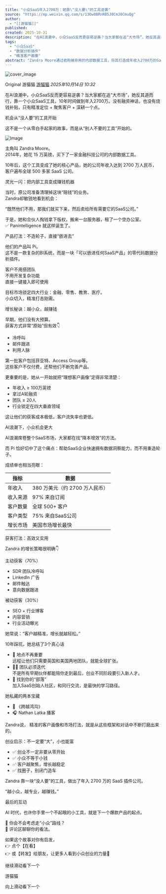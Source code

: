 ```yaml
---
title: "小众SaaS年入2700万：她靠\"没人要\"的工具逆袭"
source: "https://mp.weixin.qq.com/s/13Ow0BRnRB5J0CmJ0CmuQg"
author:
  - "[[游猫猫]]"
published:
created: 2025-10-31
description: "在AI浪潮中，小众SaaS反而更容易逆袭？当大家都在追“大市场”，她反其道而行，靠一个小众SaaS工具，10年时间做到年入2700万。"
tags:
  - "小众SaaS"
  - "数据分析插件"
  - "精准客户画像"
abstract: "Zandra Moore通过收购被弃用的内部数据工具，将其打造成年收入2700万的SaaS数据分析插件公司，证明了小众市场的巨大潜力。"
---
```

![cover_image](https://mmbiz.qpic.cn/sz_mmbiz_jpg/WXePIVnENKzwHzHN8XDWm2vf4Gn6ibbvuXwnOpbEv5CSDSLpl6aBm6sWcSazrKQxwkm3Fiard3ljA9kc4efVoufQ/0?wx_fmt=jpeg)

Original 游猫猫 [游猫猫](https://mp.weixin.qq.com/s/) *2025年10月14日 10:32*

在AI浪潮中，小众SaaS反而更容易逆袭？当大家都在追“大市场”，她反其道而行，靠一个小众SaaS工具，10年时间做到年入2700万。没有融资神话，也没有烧钱补贴，只有精准定位 + 聚焦客户 + 深耕一个点。

机会从“没人要”的工具开始

这不是一个从零白手起家的故事，而是从“别人不要的工具”开始的。

![Image](https://mmbiz.qpic.cn/sz_mmbiz_jpg/WXePIVnENKzwHzHN8XDWm2vf4Gn6ibbvulqy160PvJvog9UerPqM5Rpic93iaPfAtPXthCoLLZ9sKibG0XSE9iatGoQ/640?wx_fmt=jpeg&from=appmsg&watermark=1&tp=webp&wxfrom=5&wx_lazy=1#imgIndex=0)

  

主角叫 Zandra Moore。  
2014年，她花 15 万英镑，买下了一家金融科技公司的内部数据工具。

10年后，这个工具变成了她的核心产品，她的公司年收入达到 2700 万人民币，客户遍布全球 500 多家 SaaS 公司。

灵光一闪：把内部工具变成赚钱机器

当时，原公司准备清理掉这块“赔钱”的业务。  
Zandra却敏锐地看到机会：

“既然他们不用，那我们就买下来，然后卖给所有需要它的SaaS公司。”

于是，她和合伙人掏钱拿下版权，搬来一台服务器，租了一个空办公室。  
✅ Panintelligence 就这样诞生了。

产品打法：不造轮子，直接“嵌进去”

他们的产品叫 Pi。  
这不是一款复杂的BI系统，而是一块「可以嵌进任何SaaS产品」的零代码数据分析插件。

客户不用搭团队  
不用开发复杂功能  
直接一键接入即可使用

目标市场锁定四大行业：金融、零售、教育、医疗。  
小众切入，精准打击刚需。

增长秘诀：越小众，越赚钱

早期，他们没有大预算。  
获客方式非常“原始”但有效👇

- 冷呼叫
- 邮件跟进
- 利用人脉

第一批客户包括菲亚特、Access Group等。  
这些客户不仅付费，还帮他们不断完善产品。

更重要的是，她从一开始就把“理想客户画像”定得非常清楚：

- 年收入 ≥ 100万英镑
- 拿过A轮融资
- 团队 ≥ 20人
- 行业锁定在四大垂直领域

这让他们的获客成本极低，客户流失率也更低。

AI浪潮下，小众机会更大

AI浪潮席卷整个SaaS市场，大家都在找“降本增效”的方法。

而 Pi 恰好切中了这个痛点：帮助SaaS企业快速拥有数据洞察能力，而不用重造轮子。

成绩单也相当亮眼：

| 指标 | 数据 |
| --- | --- |
| 年收入 | 380 万美元（约 2700 万人民币） |
| 收入来源 | 97% 来自订阅 |
| 客户数量 | 全球 500+ 客户 |
| 客户类型 | 75% 来自SaaS公司 |
| 增长市场 | 美国市场增长最快 |

获客打法：高效又实用

Zandra 的增长策略很明确👇

主动获客（70%）

- SDR 团队冷呼叫
- LinkedIn 广告
- 邮件触达
- 意向数据跟进

被动获客（30%）

- SEO + 行业博客
- 内容营销
- 行业活动曝光

她常说：“客户越精准，增长就越轻松。”

10年踩坑，她总结了3个真心话

- 🏡 地点不再重要  
	远程让他们只需要英国和美国两地团队，就能全球扩张。
- 🧑💼 团队必须迭代  
	不是所有早期伙伴都能陪你走到最后，创业不同阶段要引入新人才。
- 🤝 找到你的“部落”  
	加入SaaS创始人社区，和同行交流，是最快的学习路径。

她私藏的两本宝藏

- 📘 《跨越鸿沟》
- 🎧 Nathan Latka 播客

Zandra说， 精准的客户画像和市场打法，就是从这些框架和对话中不断打磨出来的。

创业启示：不一定要“大”，小也能富

- ✅ 创业不一定非要从零开始
- ✅ 小众不等于小钱
- ✅ 客户越聚焦，增长越稳定
- ✅ 找圈子，别闭门造车

Zandra 靠一块“没人要”的工具，做出了年入 2700 万的 SaaS 插件公司。

“越小众，越专业，越赚钱。”

最后的互动

AI 时代，也许你手里一个不起眼的小工具，就是下一个爆款产品的起点。

🤔 你会不会考虑走“小众”路线？  
💬 评论区聊聊你的看法。

如果这个故事对你有启发，  
👉 点个【在看】  
👉 或【转发】给朋友，让更多人看到小众创业的力量💪

  

继续滑动看下一个

游猫猫

向上滑动看下一个